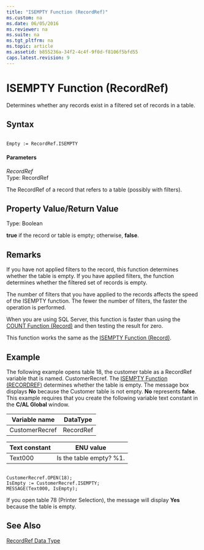 ```yaml
---
title: "ISEMPTY Function (RecordRef)"
ms.custom: na
ms.date: 06/05/2016
ms.reviewer: na
ms.suite: na
ms.tgt_pltfrm: na
ms.topic: article
ms.assetid: b855236a-34f2-4c4f-9f0d-f8106f5bfd55
caps.latest.revision: 9
---
```

# ISEMPTY Function (RecordRef)
Determines whether any records exist in a filtered set of records in a table.  
  
## Syntax  
  
```  
  
Empty := RecordRef.ISEMPTY  
```  
  
#### Parameters  
 *RecordRef*  
 Type: RecordRef  
  
 The RecordRef of a record that refers to a table \(possibly with filters\).  
  
## Property Value\/Return Value  
 Type: Boolean  
  
 **true** if the record or table is empty; otherwise, **false**.  
  
## Remarks  
 If you have not applied filters to the record, this function determines whether the table is empty. If you have applied filters, the function determines whether the filtered set of records is empty.  
  
 The number of filters that you have applied to the records affects the speed of the ISEMPTY function. The fewer the number of filters, the faster the operation is performed.  
  
 When you are using SQL Server, this function is faster than using the [COUNT Function \(Record\)](../dynamics-nav/COUNT-Function--Record-.md) and then testing the result for zero.  
  
 This function works the same as the [ISEMPTY Function \(Record\)](../dynamics-nav/ISEMPTY-Function--Record-.md).  
  
## Example  
 The following example opens table 18, the customer table as a RecordRef variable that is named. CustomerRecref. The [ISEMPTY Function \(RECORDREF\)](../dynamics-nav/ISEMPTY-Function--RecordRef-.md) determines whether the table is empty. The message box displays **No** because the Customer table is not empty. **No** represents **false**. This example requires that you create the following variable text constant in the **C\/AL Global** window.  
  
|Variable name|DataType|  
|-------------------|--------------|  
|CustomerRecref|RecordRef|  
  
|Text constant|ENU value|  
|-------------------|---------------|  
|Text000|Is the table empty? %1.|  
  
```  
  
CustomerRecref.OPEN(18);  
IsEmpty := CustomerRecref.ISEMPTY;  
MESSAGE(Text000, IsEmpty);  
```  
  
 If you open table 78 \(Printer Selection\), the message will display **Yes** because the table is empty.  
  
## See Also  
 [RecordRef Data Type](../dynamics-nav/RecordRef-Data-Type.md)